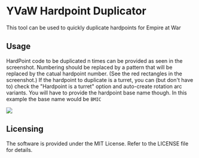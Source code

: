 # YVaW Hardpoint Duplicator

This tool can be used to quickly duplicate hardpoints for Empire at War

## Usage

HardPoint code to be duplicated n times can be provided as seen in the screenshot. Numbering should be replaced by a pattern that will be replaced by the catual hardpoint number. (See the red rectangles in the screenshot.)
If the hardpoint to duplicate is a turret, you can (but don't have to) check the "Hardpoint is a turret" option and auto-create rotation arc variants. You will have to provide the hardpoint base name though. In this example the base name would be `BMIC`

![](https://i.imgur.com/P1MJnNi.png)

## Licensing
The software is provided under the MIT License.
Refer to the LICENSE file for details.